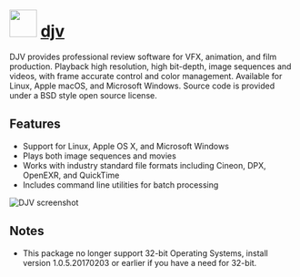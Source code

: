 # <img src="https://cdn.jsdelivr.net/gh/chocolatey-community/chocolatey-packages@efc9e0914779661ad7aa88e9dbde0333cfb81f12/icons/djv.png" width="48" height="48"/> [djv](https://chocolatey.org/packages/djv)

DJV provides professional review software for VFX, animation, and film production. Playback high resolution, high bit-depth, image sequences and videos, with frame accurate control and color management. Available for Linux, Apple macOS, and Microsoft Windows. Source code is provided under a BSD style open source license.

## Features

* Support for Linux, Apple OS X, and Microsoft Windows
* Plays both image sequences and movies
* Works with industry standard file formats including Cineon, DPX, OpenEXR, and QuickTime
* Includes command line utilities for batch processing

![DJV screenshot](https://i.imgur.com/20p7xAL.png)

## Notes

* This package no longer support 32-bit Operating Systems, install version 1.0.5.20170203 or earlier if you have a need for 32-bit.
